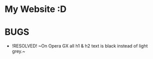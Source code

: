# My Website :D

# BUGS
* !RESOLVED! ~On Opera GX all h1 & h2 text is black instead of light grey.~
